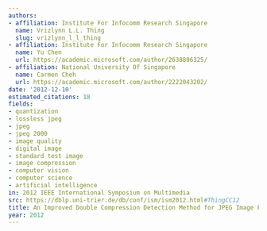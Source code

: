 ```yaml
---
authors:
- affiliation: Institute For Infocomm Research Singapore
  name: Vrizlynn L.L. Thing
  slug: vrizlynn_l_l_thing
- affiliation: Institute For Infocomm Research Singapore
  name: Yu Chen
  url: https://academic.microsoft.com/author/2638806325/
- affiliation: National University Of Singapore
  name: Carmen Cheh
  url: https://academic.microsoft.com/author/2222043202/
date: '2012-12-10'
estimated_citations: 18
fields:
- quantization
- lossless jpeg
- jpeg
- jpeg 2000
- image quality
- digital image
- standard test image
- image compression
- computer vision
- computer science
- artificial intelligence
in: 2012 IEEE International Symposium on Multimedia
src: https://dblp.uni-trier.de/db/conf/ism/ism2012.html#ThingCC12
title: An Improved Double Compression Detection Method for JPEG Image Forensics
year: 2012
---
```

